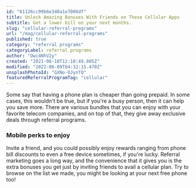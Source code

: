 ```yaml
---
id: "61126cc99b6e340a1e7006df"
title: Unlock Amazing Bonuses With Friends on These Cellular Apps
subtitle: Get a lower bill on your next months.
slug: "cellular-referral-programs"
url: "/mag/cellular-referral-programs"
published: true
category: "referral programs"
categoryLabel: referral programs
author: "Owc4NhV2y"
created: "2021-08-10T12:10:49.805Z"
modified: "2022-06-09T04:32:15.470Z"
unsplashPhotoId: "GXNo-OJynTQ"
featuredReferralProgramTag: "cellular"
---
```

Some say that having a phone plan is cheaper than going prepaid. In some cases, this wouldn't be true, but if you're a busy person, then it can help you save more. There are various bundles that you can enjoy with your favorite telecom companies, and on top of that, they give away exclusive deals through referral programs.

### **Mobile perks to enjoy**

Invite a friend, and you could possibly enjoy rewards ranging from phone bill discounts to even a free device sometimes, if you're lucky. Referral marketing goes a long way, and the convenience that it gives you is the extra bonuses you get just by inviting friends to avail a cellular plan. Try to browse on the list we made, you might be looking at your next free phone too!